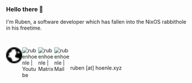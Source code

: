 ### Hello there 👋

I'm Ruben, a software developer which has fallen into the NixOS rabbithole in his freetime.

<br>

[<img align="left" alt="hoenle.xyz" width="44px" src="https://raw.githubusercontent.com/iconic/open-iconic/master/svg/globe.svg" />][website]
[<img align="left" alt="rubenhoenle | Youtube" width="44px" src="https://cdn.jsdelivr.net/npm/simple-icons@v3/icons/youtube.svg" fill="red" />][youtube]
[<img align="left" alt="rubenhoenle | Matrix" width="44px" src="https://cdn.jsdelivr.net/npm/simple-icons@v3/icons/matrix.svg" />][matrix]
[<img align="left" alt="rubenhoenle | Mail" width="44px" src="https://raw.githubusercontent.com/FortAwesome/Font-Awesome/6.x/svgs/regular/envelope.svg" />][mail]


<br><br>

ruben [at] hoenle.xyz


[website]: https://hoenle.xyz
[matrix]: https://matrix.to/#/@ruben_h:matrix.org
[mail]: mailto:ruben@hoenle.xyz
[youtube]: https://www.youtube.com/watch?v=dQw4w9WgXcQ

<!--
**rubenhoenle/rubenhoenle** is a ✨ _special_ ✨ repository because its `README.md` (this file) appears on your GitHub profile.

Here are some ideas to get you started:

- 🔭 I’m currently working on ...
- 🌱 I’m currently learning ...
- 👯 I’m looking to collaborate on ...
- 🤔 I’m looking for help with ...
- 💬 Ask me about ...
- 📫 How to reach me: ...
- 😄 Pronouns: ...
- ⚡ Fun fact: ...
-->
